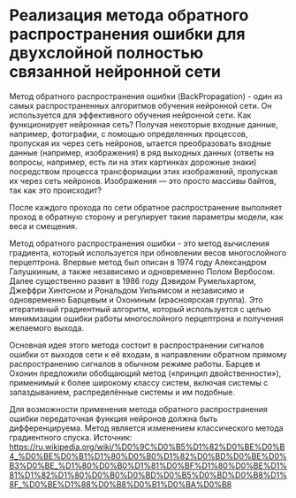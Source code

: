 # Реализация метода обратного распространения ошибки для двухслойной полностью связанной нейронной сети

Метод обратного распространения ошибки (BackPropagation) - один из самых распространенных алгоритмов обучения нейронной сети. Он используется для эффективного обучения нейронной сети. 
Как функционирует нейронная сеть? Получая некоторые входные данные, например, фотографии, с помощью определенных процессов, пропуская их через сеть нейронов, ытается преобразовать входные данные (например, изображения) в ряд выходных данных (ответы на вопросы, например, есть ли на этих картинках дорожные знаки) посредством процесса трансформации этих изображений, пропуская их через сеть нейронов. Изображения — это просто массивы байтов, так как это происходит?


После каждого прохода по сети обратное распространение выполняет проход в обратную сторону и регулирует такие параметры модели, как веса и смещения.





Метод обратного распространения ошибки - это метод вычисления градиента, который используется при обновлении весов многослойного перцептрона. Впервые метод был описан в 1974 году Александром Галушкиным, а также независимо и одновременно Полом Вербосом. Далее существенно развит в 1986 году Дэвидом Румельхартом, Джеффри Хинтоном и Рональдом Уильямсом и независимо и одновременно Барцевым и Охониным (красноярская группа). Это итеративный градиентный алгоритм, который используется с целью минимизации ошибки работы многослойного перцептрона и получения желаемого выхода.

Основная идея этого метода состоит в распространении сигналов ошибки от выходов сети к её входам, в направлении обратном прямому распространению сигналов в обычном режиме работы. Барцев и Охонин предложили обобщающий метод («принцип двойственности»), применимый к более широкому классу систем, включая системы с запаздыванием, распределённые системы и им подобные.

Для возможности применения метода обратного распространения ошибки передаточная функция нейронов должна быть дифференцируема. Метод является изменением классического метода градиентного спуска.
Источник: https://ru.wikipedia.org/wiki/%D0%9C%D0%B5%D1%82%D0%BE%D0%B4_%D0%BE%D0%B1%D1%80%D0%B0%D1%82%D0%BD%D0%BE%D0%B3%D0%BE_%D1%80%D0%B0%D1%81%D0%BF%D1%80%D0%BE%D1%81%D1%82%D1%80%D0%B0%D0%BD%D0%B5%D0%BD%D0%B8%D1%8F_%D0%BE%D1%88%D0%B8%D0%B1%D0%BA%D0%B8
